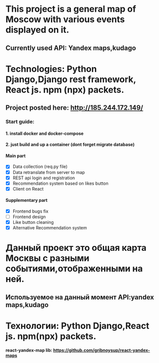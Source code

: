 # This project is a general map of Moscow with various events displayed on it.
## Currently used API: Yandex maps,kudago
# Technologies: Python Django,Django rest framework, React js. npm (npx) packets.
## Project posted here: http://185.244.172.149/
### Start guide:
#### 1. install docker and docker-compose
#### 2. just build and up a container (dont forget migrate database)
#### Main part
- [x] Data collection (req.py file)
- [x] Data retranslate from server to map
- [x] REST api login and registration
- [x] Recommendation system based on likes button
- [x] Client on React
#### Supplementary part
- [x] Frontend bugs fix
- [ ] Frontend design
- [x] Like button cleaning
- [x] Alternative Recommendation system
# Данный проект это общая карта Москвы с разными событиями,отображенными на ней.
## Используемое на данный момент API:yandex maps,kudago
# Технологии: Python Django,React js. npm(npx) packets.
#### react-yandex-map lib: https://github.com/gribnoysup/react-yandex-maps
